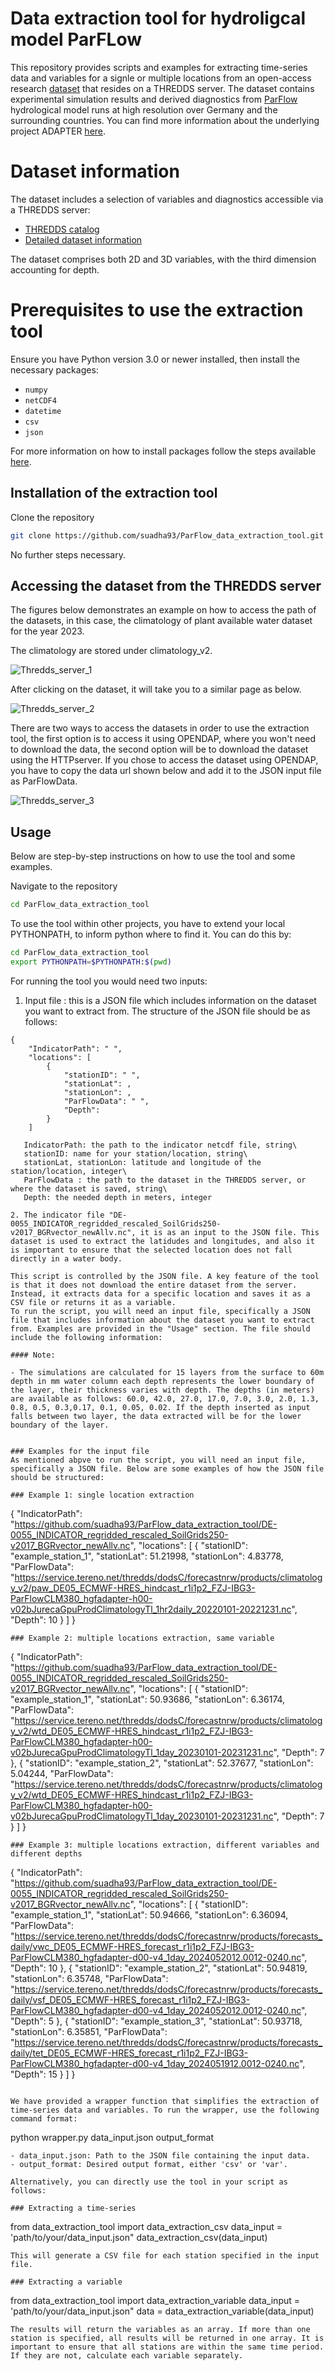 # Data extraction tool for hydroligcal model ParFLow

This repository provides scripts and examples for extracting time-series data and variables for a signle or multiple locations from an open-access research [dataset](https://doi.org/10.26165/JUELICH-DATA/GROHKP) that resides on a THREDDS server. The dataset contains experimental simulation results and derived diagnostics from [ParFlow](https://github.com/parflow/parflow) hydrological model runs at high resolution over Germany and the surrounding countries. You can find more information about the underlying project ADAPTER [here](https://adapter-projekt.org/).

# Dataset information

The dataset includes a selection of variables and diagnostics accessible via a THREDDS server:
- [THREDDS catalog](https://service.tereno.net/thredds/catalog/forecastnrw/products/catalog.html)
- [Detailed dataset information](https://datapub.fz-juelich.de/slts/FZJ_ParFlow_DE06_hydrologic_forecasts/index.html)

The dataset comprises both 2D and 3D variables, with the third dimension accounting for depth.



# Prerequisites to use the extraction tool

Ensure you have Python version 3.0 or newer installed, then install the necessary packages:

- `numpy`
- `netCDF4`
- `datetime`
- `csv`
- `json`


For more information on how to install packages follow the steps available [here](https://packaging.python.org/en/latest/tutorials/installing-packages/).                                       

       

## Installation of the extraction tool 

Clone the repository 

``` bash
git clone https://github.com/suadha93/ParFlow_data_extraction_tool.git
```
No further steps necessary.

## Accessing the dataset from the THREDDS server

The figures below demonstrates an example on how to access the path of the datasets, in this case, the climatology of plant available water dataset for the year 2023.

The climatology are stored under climatology_v2.
&nbsp;

![Thredds_server_1](https://github.com/suadha93/ParFlow_data_extraction_tool/assets/139210041/53b02f0f-bbef-4693-87bd-63835831364d)


After clicking on the dataset, it will take you to a similar page as below. 
&nbsp;

![Thredds_server_2](https://github.com/suadha93/ParFlow_data_extraction_tool/assets/139210041/b5aade15-2a03-4b88-b3cc-8e9b1ba52e46)

There are two ways to access the datasets in order to use the extraction tool, the first option is to access it using OPENDAP, where you won't need to download the data, the second option will be to download the dataset using the HTTPserver.
If you chose to access the dataset using OPENDAP, you have to copy the data url shown below and add it to the JSON input file as ParFlowData.
&nbsp;

![Thredds_server_3](https://github.com/suadha93/ParFlow_data_extraction_tool/assets/139210041/6084e4cc-1e48-47da-87a6-0e2c7051c7a7)


## Usage 

Below are step-by-step instructions on how to use the tool and some examples.

Navigate to the repository

``` bash
cd ParFlow_data_extraction_tool
```
 
To use the tool within other projects, you have to extend your local PYTHONPATH, to inform python where to find it. You can do this by:

``` bash
cd ParFlow_data_extraction_tool
export PYTHONPATH=$PYTHONPATH:$(pwd)
```

For running the tool you would need two inputs:

 1. Input file : this is a JSON file which includes information on the dataset you want to extract from. The structure of the JSON file should be as follows:
```
{
    "IndicatorPath": " ",
    "locations": [
        {
            "stationID": " ",
            "stationLat": ,
            "stationLon": ,
            "ParFlowData": " ",
            "Depth": 
        }
    ]

   IndicatorPath: the path to the indicator netcdf file, string\
   stationID: name for your station/location, string\
   stationLat, stationLon: latitude and longitude of the station/location, integer\
   ParFlowData : the path to the dataset in the THREDDS server, or where the dataset is saved, string\
   Depth: the needed depth in meters, integer

2. The indicator file "DE-0055_INDICATOR_regridded_rescaled_SoilGrids250-v2017_BGRvector_newAllv.nc", it is as an input to the JSON file. This dataset is used to extract the latidudes and longitudes, and also it is important to ensure that the selected location does not fall directly in a water body.
   
This script is controlled by the JSON file. A key feature of the tool is that it does not download the entire dataset from the server. Instead, it extracts data for a specific location and saves it as a CSV file or returns it as a variable.
To run the script, you will need an input file, specifically a JSON file that includes information about the dataset you want to extract from. Examples are provided in the "Usage" section. The file should include the following information:

#### Note:

- The simulations are calculated for 15 layers from the surface to 60m depth in mm water column each depth represents the lower boundary of the layer, their thickness varies with depth. The depths (in meters) are available as follows: 60.0, 42.0, 27.0, 17.0, 7.0, 3.0, 2.0, 1.3, 0.8, 0.5, 0.3,0.17, 0.1, 0.05, 0.02. If the depth inserted as input falls between two layer, the data extracted will be for the lower boundary of the layer.


### Examples for the input file 
As mentioned abpve to run the script, you will need an input file, specifically a JSON file. Below are some examples of how the JSON file should be structured:

### Example 1: single location extraction
```
{
    "IndicatorPath": "https://github.com/suadha93/ParFlow_data_extraction_tool/DE-0055_INDICATOR_regridded_rescaled_SoilGrids250-v2017_BGRvector_newAllv.nc",
    "locations": [
        {
            "stationID": "example_station_1",
            "stationLat": 51.21998,
            "stationLon": 4.83778,
            "ParFlowData": "https://service.tereno.net/thredds/dodsC/forecastnrw/products/climatology_v2/paw_DE05_ECMWF-HRES_hindcast_r1i1p2_FZJ-IBG3-ParFlowCLM380_hgfadapter-h00-v02bJurecaGpuProdClimatologyTl_1hr2daily_20220101-20221231.nc",
            "Depth": 10
        }
    ]
}
```
### Example 2: multiple locations extraction, same variable
```
{
    "IndicatorPath": "https://github.com/suadha93/ParFlow_data_extraction_tool/DE-0055_INDICATOR_regridded_rescaled_SoilGrids250-v2017_BGRvector_newAllv.nc",
    "locations": [
        {
            "stationID": "example_station_1",
            "stationLat": 50.93686,
            "stationLon": 6.36174,
            "ParFlowData": "https://service.tereno.net/thredds/dodsC/forecastnrw/products/climatology_v2/wtd_DE05_ECMWF-HRES_hindcast_r1i1p2_FZJ-IBG3-ParFlowCLM380_hgfadapter-h00-v02bJurecaGpuProdClimatologyTl_1day_20230101-20231231.nc",
            "Depth": 7
        },
        {
            "stationID": "example_station_2",
            "stationLat": 52.37677,
            "stationLon": 5.04244,
            "ParFlowData": "https://service.tereno.net/thredds/dodsC/forecastnrw/products/climatology_v2/wtd_DE05_ECMWF-HRES_hindcast_r1i1p2_FZJ-IBG3-ParFlowCLM380_hgfadapter-h00-v02bJurecaGpuProdClimatologyTl_1day_20230101-20231231.nc",
            "Depth": 7
        }
    ]
}
```
### Example 3: multiple locations extraction, different variables and different depths
```
{
    "IndicatorPath": "https://github.com/suadha93/ParFlow_data_extraction_tool/DE-0055_INDICATOR_regridded_rescaled_SoilGrids250-v2017_BGRvector_newAllv.nc",
    "locations": [
        {
            "stationID": "example_station_1",
            "stationLat": 50.94666,
            "stationLon": 6.36094,
            "ParFlowData": "https://service.tereno.net/thredds/dodsC/forecastnrw/products/forecasts_daily/vwc_DE05_ECMWF-HRES_forecast_r1i1p2_FZJ-IBG3-ParFlowCLM380_hgfadapter-d00-v4_1day_2024052012.0012-0240.nc",
            "Depth": 10
        },
        {
            "stationID": "example_station_2",
            "stationLat": 50.94819, 
            "stationLon": 6.35748,
            "ParFlowData": "https://service.tereno.net/thredds/dodsC/forecastnrw/products/forecasts_daily/vsf_DE05_ECMWF-HRES_forecast_r1i1p2_FZJ-IBG3-ParFlowCLM380_hgfadapter-d00-v4_1day_2024052012.0012-0240.nc",
            "Depth": 5
        },
        {
            "stationID": "example_station_3",
            "stationLat": 50.93718,
            "stationLon": 6.35851,
            "ParFlowData": "https://service.tereno.net/thredds/dodsC/forecastnrw/products/forecasts_daily/tet_DE05_ECMWF-HRES_forecast_r1i1p2_FZJ-IBG3-ParFlowCLM380_hgfadapter-d00-v4_1day_2024051912.0012-0240.nc",
            "Depth": 15
        }
    ]
}
```

We have provided a wrapper function that simplifies the extraction of time-series data and variables. To run the wrapper, use the following command format:

```
python wrapper.py data_input.json output_format
```
- data_input.json: Path to the JSON file containing the input data.
- output_format: Desired output format, either 'csv' or 'var'.

Alternatively, you can directly use the tool in your script as follows:

### Extracting a time-series

```
from data_extraction_tool import data_extraction_csv
data_input = 'path/to/your/data_input.json"
data_extraction_csv(data_input)
```
This will generate a CSV file for each station specified in the input file.

### Extracting a variable

```
from data_extraction_tool import data_extraction_variable
data_input = 'path/to/your/data_input.json"
data = data_extraction_variable(data_input)
```
The results will return the variables as an array. If more than one station is specified, all results will be returned in one array. It is important to ensure that all stations are within the same time period. If they are not, calculate each variable separately.




